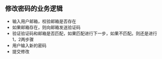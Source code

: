 ## 修改密码的业务逻辑  

- 输入用户邮箱，校验邮箱是否存在
- 如果邮箱存在，则向邮箱发送验证码
- 验证验证码和邮箱是否匹配，如果匹配进行下一步，如果不匹配。则还是进行1，2两步骤
- 用户输入新的密码
- 提交修改